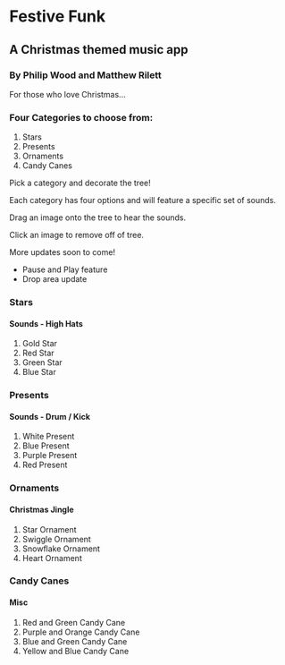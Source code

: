 # Festive Funk

## A Christmas themed music app

### By Philip Wood and Matthew Rilett

For those who love Christmas...

### Four Categories to choose from:

<ol>
    <li>Stars</li>
    <li>Presents</li>
    <li>Ornaments</li>
    <li>Candy Canes</li>
</ol>

Pick a category and decorate the tree!

Each category has four options and will feature a specific set of sounds.

Drag an image onto the tree to hear the sounds.

Click an image to remove off of tree.

More updates soon to come!
- Pause and Play feature
- Drop area update

### Stars
#### Sounds - High Hats

<ol>
    <li>Gold Star</li>
    <li>Red Star</li>
    <li>Green Star</li>
    <li>Blue Star</li>
</ol>

### Presents
#### Sounds - Drum / Kick

<ol>
    <li>White Present</li>
    <li>Blue Present</li>
    <li>Purple Present</li>
    <li>Red Present</li>
</ol>

### Ornaments
#### Christmas Jingle

<ol>
    <li>Star Ornament</li>
    <li>Swiggle Ornament</li>
    <li>Snowflake Ornament</li>
    <li>Heart Ornament</li>
</ol>

### Candy Canes
#### Misc

<ol>
    <li>Red and Green Candy Cane</li>
    <li>Purple and Orange Candy Cane</li>
    <li>Blue and Green Candy Cane</li>
    <li>Yellow and Blue Candy Cane</li>
</ol>





